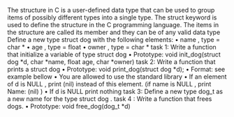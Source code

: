 The structure in C is a user-defined data type that can be used to group items of possibly different types into a single type. The struct keyword is used to define the structure in the C programming language. The items in the structure are called its member and they can be of any valid data type
Define a new type struct dog with the following elements:
• name , type = char *
• age , type = float
• owner , type = char *
task 1:
Write a function that initialize a variable of type struct dog
• Prototype: void init_dog(struct dog *d, char *name, float age, char *owner)
task 2:
Write a function that prints a struct dog
• Prototype: void print_dog(struct dog *d);
• Format: see example bellow
• You are allowed to use the standard library
• If an element of d is NULL , print (nil) instead of this element. (if name is NULL , print Name:
(nil) )
• If d is NULL print nothing
task 3:
Define a new type dog_t as a new name for the type struct dog .
task 4 :
Write a function that frees dogs.
• Prototype: void free_dog(dog_t *d)
